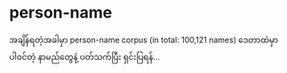 # person-name

အချိန်ရတဲ့အခါမှာ person-name corpus (in total: 100,121 names) ဒေတာထဲမှာ ပါဝင်တဲ့ နာမည်တွေနဲ့ ပတ်သက်ပြီး ရှင်းပြရန်...  

